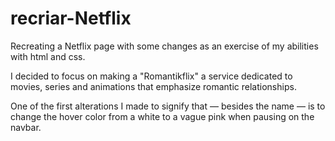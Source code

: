 # recriar-Netflix
 Recreating a Netflix page with some changes as an exercise of my abilities with html and css.

 I decided to focus on making a "Romantikflix" a service dedicated to movies, series and animations that emphasize romantic relationships.

 One of the first alterations I made to signify that — besides the name — is to change the hover color from a white to a vague pink when pausing on the navbar.
 
